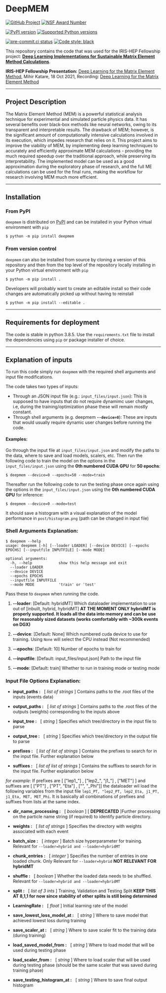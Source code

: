 # DeepMEM
[![GitHub Project](https://img.shields.io/badge/GitHub--blue?style=social&logo=GitHub)](https://github.com/mihirkatare/DeepMEM)
[![NSF Award Number](https://img.shields.io/badge/NSF-1836650-blue.svg)](https://nsf.gov/awardsearch/showAward?AWD_ID=1836650)

[![PyPI version](https://badge.fury.io/py/deepmem.svg)](https://badge.fury.io/py/deepmem)
[![Supported Python versions](https://img.shields.io/pypi/pyversions/deepmem.svg)](https://pypi.org/project/deepmem/)

[![pre-commit.ci status](https://results.pre-commit.ci/badge/github/mihirkatare/DeepMEM/main.svg)](https://results.pre-commit.ci/latest/github/mihirkatare/DeepMEM/main)
[![Code style: black](https://img.shields.io/badge/code%20style-black-000000.svg)](https://github.com/psf/black)

This repository contains the code that was used for the IRIS-HEP Fellowship project: **[Deep Learning Implementations for Sustainable Matrix Element Method Calculations](https://iris-hep.org/fellows/mihirkatare.html)**.

**IRIS-HEP Fellowship Presentation:**
[Deep Learning for the Matrix Element Method](https://indico.cern.ch/event/1071423/contributions/4505210/attachments/2329865/3969981/Final%20Presentation%20-%20Mihir%20Katare.pdf), Mihir Katare, 18 Oct 2021, Recording: [Deep Learning for the Matrix Element Method
](https://www.youtube.com/watch?v=jAyJSDiWxhw&ab_channel=IRIS-HEP)

---
## **Project Description**
The Matrix Element Method (MEM) is a powerful statistical analysis technique for experimental and simulated particle physics data. It has several benefits over black-box methods like neural networks, owing to its transparent and interpretable results. The drawback of MEM; however, is the significant amount of computationally intensive calculations involved in its execution, which impedes research that relies on it. This project aims to improve the viability of MEM, by implementing deep learning techniques to accurately and efficiently approximate MEM calculations - providing the much required speedup over the traditional approach, while preserving its interpretability. The implemented model can be used as a good approximation during the exploratory phase of research, and the full ME calculations can be used for the final runs, making the workflow for research involving MEM much more efficient.

---
## Installation

### From PyPI

`deepmem` is distributed on [PyPI](https://pypi.org/project/deepmem/) and can be installed in your Python virtual environment with `pip`

```console
$ python -m pip install deepmem
```

### From version control

`deepmem` can also be installed from source by cloning a version of this repository and then from the top level of the repository locally installing in your Python virtual environment with `pip`

```console
$ python -m pip install .
```

Developers will probably want to create an editable install so their code changes are automatically picked up without having to reinstall

```console
$ python -m pip install --editable .
```

---
## **Requirements for deployment**
The code is stable in python 3.8.5. Use the `requirements.txt` file to install the dependencies using `pip` or package installer of choice.

---
## **Explanation of inputs**
To run this code simply run `deepmem` with the required shell arguments and input file modifications.


The code takes two types of inputs:
- Through an JSON input file (e.g.: `input_files/input.json`): This is supposed to have inputs that do not require dynamimc user changes, i.e, during the training/optimization phase these will remain mostly constant.
- Through shell arguments (e.g. deepmem **`--device=0`**): These are inputs that would usually require dynamic user changes before running the code.

#### **Examples**:
Go through the input file at `input_files/input.json` and modify the paths to the data, where to save and load models, scalers, etc.
Then run the following code to train the model on the options in the `input_files/input.json` using the **0th numbered CUDA GPU** for **50 epochs**:

```console
$ deepmem --device=0 --epochs=50 --mode=train
```
Thereafter run the following code to run the testing phase once again using the options in the `input_files/input.json` using the **0th numbered CUDA GPU** for inference:
```console
$ deepmem --device=0 --mode=test
```
It should save a histogram with a visual explanation of the model performance in `post/histogram.png` (path can be changed in input file)
### **Shell Arguments Explanation**:

```console
$ deepmem --help
usage: deepmem [-h] [--loader LOADER] [--device DEVICE] [--epochs EPOCHS] [--inputfile INPUTFILE] [--mode MODE]

optional arguments:
  -h, --help            show this help message and exit
  --loader LOADER
  --device DEVICE
  --epochs EPOCHS
  --inputfile INPUTFILE
  --mode MODE           'train' or 'test'
```

Pass these to `deepmem` when running the code.
1. **--loader**: [Default: hybridMT] Which dataloader implementation to use out of [inbuilt, hybrid, hybridMT]
**AT THE MOMENT ONLY hybridMT is properly supported. It loads all the data into memory and can be use for reasonably sized datasets (works comfortably with ~300k events on DGX)**

2. **--device**: [Default: None] Which numbered cuda device to use for training. Using `None` will select the CPU instead (Not recommended)

3. **--epochs**: [Default: 10] Number of epochs to train for

4. **--inputfile**: [Default: input_files/input.json] Path to the input file

5. **--mode**: [Default: train] Whether to run in training mode or testing mode

### **Input File Options Explanation**:
- **input_paths :** &nbsp; [ *list of strings* ] Contains paths to the .root files of the inputs (events data)

- **output_paths :** &nbsp; [ *list of strings* ] Contains paths to the .root files of the outputs (weights) corresponding to the inputs above

- **input_tree :** &nbsp; [ *string* ] Specifies which tree/directory in the input file to parse

- **output_tree :** &nbsp; [ *string* ] Specifies which tree/directory in the output file to parse

- **prefixes :** &nbsp; [ *list of list of strings* ] Contains the prefixes to search for in the input file. Further explanation below

- **suffixes :** &nbsp; [ *list of list of strings* ] Contains the suffixes to search for in the input file. Further explanation below

*for example:*
If prefixes are [ ["lep1_"] , ["lep2_", "j1_"] , ["MET"] ] and suffixes are [ ["PT"] , ["PT", "Eta"] , ["", "_Phi"]] the dataloader wil load the following variables from the input file `lep1_PT, "lep2_PT, lep2_Eta, j1_PT, j1_Eta, MET, MET_Phi`. It is basically all combinations of prefixes and suffixes from lists at the same index.
- **dir_name_processing :** &nbsp; [ *boolean* ] [ **DEPRECATED** ]Further processing on the particle name string (if required) to identify particle directory.

- **weights :** &nbsp; [ *list of strings* ] Specifies the directory with weights associated with each event

- **batch_size :** &nbsp; [ *integer* ] Batch size hyperparameter for training. Relevant for `--loader=hybrid and --loader=hybridMT`

- **chunk_entries :** &nbsp; [ *integer* ] Specifies the number of entries in one loaded chunk. Only Relevant for `--loader=hybrid` **NOT RELEVANT FOR hybridMT**

- **shuffle :** &nbsp; [ *boolean* ] Whether the loaded data needs to be shuffled. Relevant for `--loader=hybrid and --loader=hybridMT`

- **split :** &nbsp; [ *list of 3 ints* ] Training, Validation and Testing Split
**KEEP THIS AT 8,1,1 for now since stability of other splits is still being determined**

- **LearningRate :** &nbsp; [ *float* ] Initial learning rate of the model

- **save_lowest_loss_model_at :** &nbsp; [ *string* ] Where to save model that achieved lowest loss during training

- **save_scaler_at :** &nbsp; [ *string* ] Where to save scaler fit to the training data (during training)

- **load_saved_model_from :** &nbsp; [ *string* ] Where to load model that will be used during testing phase

- **load_scaler_from :** &nbsp; [ *string* ] Where to load scaler that will be used during testing phase (should be the same scaler that was saved during training phase)

- **save_testing_histogram_at :** &nbsp; [ *string* ] Where to save final output histogram
